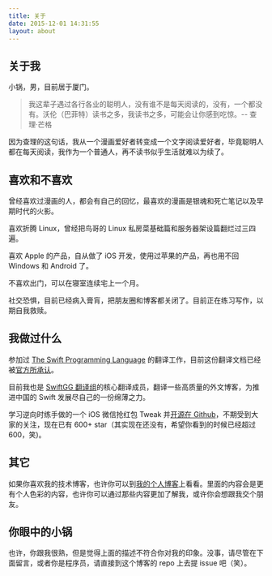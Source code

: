 ```yaml
---
title: 关于
date: 2015-12-01 14:31:55
layout: about
---
```


## 关于我

小锅，男，目前居于厦门。

> 我这辈子遇过各行各业的聪明人，没有谁不是每天阅读的，没有，一个都没有。沃伦（巴菲特）读书之多，我读书之多，可能会让你感到吃惊。-- 查理·芒格

因为查理的这句话，我从一个漫画爱好者转变成一个文字阅读爱好者，毕竟聪明人都在每天阅读，我作为一个普通人，再不读书似乎生活就难以为续了。

## 喜欢和不喜欢

曾经喜欢过漫画的人，都会有自己的回忆，最喜欢的漫画是银魂和死亡笔记以及早期时代的火影。

喜欢折腾 Linux，曾经把鸟哥的 Linux 私房菜基础篇和服务器架设篇翻烂过三四遍。

喜欢 Apple 的产品，自从做了 iOS 开发，使用过苹果的产品，再也用不回 Windows 和 Android 了。

不喜欢出门，可以在寝室连续宅上一个月。

社交恐惧，目前已经病入膏肓，把朋友圈和博客都关闭了。目前正在练习写作，以期自我救赎。

## 我做过什么

参加过 [The Swift Programming Language](https://developer.apple.com/library/content/documentation/Swift/Conceptual/Swift_Programming_Language/) 的翻译工作，目前这份翻译文档已经被[官方所承认](https://swift.org/documentation/#the-swift-programming-language)。

目前我也是 [SwiftGG 翻译组](http://swift.gg)的核心翻译成员，翻译一些高质量的外文博客，为推进中国的 Swift 发展尽自己的一份绵薄之力。

学习逆向时练手做的一个 iOS 微信抢红包 Tweak 并[开源在 Github](https://github.com/buginux/WeChatRedEnvelop)，不期受到大家的关注，现在已有 600+ star（其实现在还没有，希望你看到的时候已经超过 600，笑)。

## 其它

如果你喜欢我的技术博客，也许你可以到[我的个人博客](https://buginux.github.io/)上看看。里面的内容会是更有个人色彩的内容，也许你可以通过那些内容更加了解我，或许你会想跟我交个朋友。

## 你眼中的小锅

也许，你跟我很熟，但是觉得上面的描述不符合你对我的印象。没事，请尽管在下面留言，或者你是程序员，请直接到这个博客的 repo 上去提 issue 吧（笑）。
